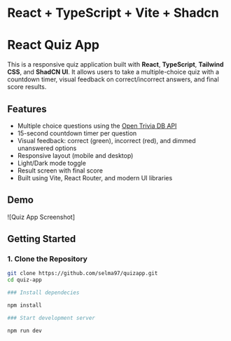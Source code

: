 # React + TypeScript + Vite + Shadcn 

# React Quiz App

This is a responsive quiz application built with **React**, **TypeScript**, **Tailwind CSS**, and **ShadCN UI**. It allows users to take a multiple-choice quiz with a countdown timer, visual feedback on correct/incorrect answers, and final score results.

## Features

- Multiple choice questions using the [Open Trivia DB API](https://opentdb.com/)
- 15-second countdown timer per question
- Visual feedback: correct (green), incorrect (red), and dimmed unanswered options
- Responsive layout (mobile and desktop)
- Light/Dark mode toggle
- Result screen with final score
- Built using Vite, React Router, and modern UI libraries

## Demo

![Quiz App Screenshot]

## Getting Started

### 1. Clone the Repository

```bash
git clone https://github.com/selma97/quizapp.git
cd quiz-app

### Install dependecies

npm install

### Start development server

npm run dev



